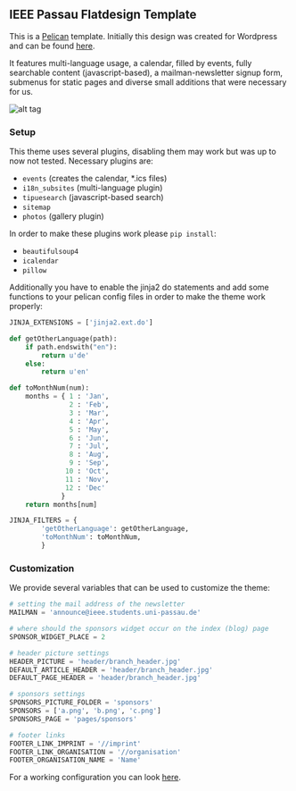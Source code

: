 ## IEEE Passau Flatdesign Template
This is a [Pelican](http://getpelican.org) template. Initially this design was created for Wordpress and can be found [here](https://github.com/maxklenk/flatdesign-child-ieee).

It features multi-language usage, a calendar, filled by events, fully searchable content (javascript-based), a mailman-newsletter signup form, submenus for static pages and diverse small additions that were necessary for us.

![alt tag](https://raw.githubusercontent.com/stieglma/pelican-ieee-passau-theme/master/ieee_passau_design.png)

### Setup
This theme uses several plugins, disabling them may work but was up to now not tested.
Necessary plugins are: 
* ```events``` (creates the calendar, *.ics files)
* ```i18n_subsites``` (multi-language plugin)
* ```tipuesearch``` (javascript-based search)
* ```sitemap```
* ```photos``` (gallery plugin)

In order to make these plugins work please ```pip install```:
* ```beautifulsoup4```
* ```icalendar```
* ```pillow```

Additionally you have to enable the jinja2 do statements and add some functions to your pelican config files in order to make the theme work properly:

```Python
JINJA_EXTENSIONS = ['jinja2.ext.do']

def getOtherLanguage(path):
    if path.endswith("en"):
        return u'de'
    else:
        return u'en'

def toMonthNum(num):
    months = { 1 : 'Jan',
               2 : 'Feb',
               3 : 'Mar',
               4 : 'Apr',
               5 : 'May',
               6 : 'Jun',
               7 : 'Jul',
               8 : 'Aug',
               9 : 'Sep',
              10 : 'Oct',
              11 : 'Nov',
              12 : 'Dec'
             }
    return months[num]

JINJA_FILTERS = {
        'getOtherLanguage': getOtherLanguage,
        'toMonthNum': toMonthNum,
        }
```

### Customization
We provide several variables that can be used to customize the theme:

```Python
# setting the mail address of the newsletter
MAILMAN = 'announce@ieee.students.uni-passau.de'

# where should the sponsors widget occur on the index (blog) page
SPONSOR_WIDGET_PLACE = 2

# header picture settings
HEADER_PICTURE = 'header/branch_header.jpg'
DEFAULT_ARTICLE_HEADER = 'header/branch_header.jpg'
DEFAULT_PAGE_HEADER = 'header/branch_header.jpg'

# sponsors settings
SPONSORS_PICTURE_FOLDER = 'sponsors'
SPONSORS = ['a.png', 'b.png', 'c.png']
SPONSORS_PAGE = 'pages/sponsors'

# footer links
FOOTER_LINK_IMPRINT = '//imprint'
FOOTER_LINK_ORGANISATION = '//organisation'
FOOTER_ORGANISATION_NAME = 'Name'
```

For a working configuration you can look [here](https://github.com/stieglma/pelican-ieee-passau/blob/master/pelicanconf.py).

